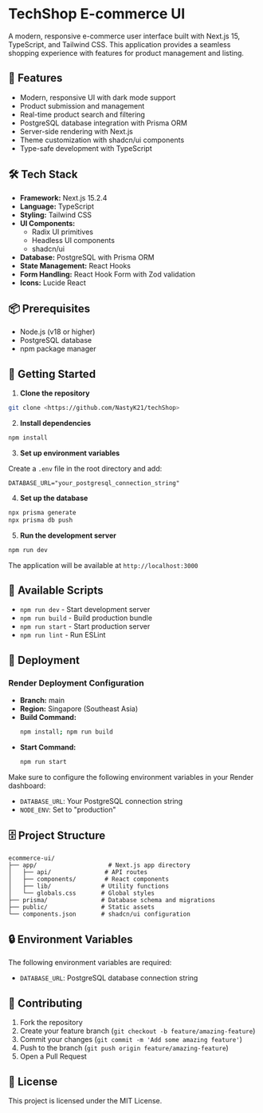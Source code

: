 # TechShop E-commerce UI

A modern, responsive e-commerce user interface built with Next.js 15, TypeScript, and Tailwind CSS. This application provides a seamless shopping experience with features for product management and listing.

## 🚀 Features

- Modern, responsive UI with dark mode support
- Product submission and management
- Real-time product search and filtering
- PostgreSQL database integration with Prisma ORM
- Server-side rendering with Next.js
- Theme customization with shadcn/ui components
- Type-safe development with TypeScript

## 🛠️ Tech Stack

- **Framework:** Next.js 15.2.4
- **Language:** TypeScript
- **Styling:** Tailwind CSS
- **UI Components:** 
  - Radix UI primitives
  - Headless UI components
  - shadcn/ui
- **Database:** PostgreSQL with Prisma ORM
- **State Management:** React Hooks
- **Form Handling:** React Hook Form with Zod validation
- **Icons:** Lucide React

## 📦 Prerequisites

- Node.js (v18 or higher)
- PostgreSQL database
- npm package manager

## 🚀 Getting Started

1. **Clone the repository**

```bash
git clone <https://github.com/NastyK21/techShop>

```

2. **Install dependencies**

```bash
npm install
```

3. **Set up environment variables**

Create a `.env` file in the root directory and add:

```env
DATABASE_URL="your_postgresql_connection_string"
```

4. **Set up the database**

```bash
npx prisma generate
npx prisma db push
```

5. **Run the development server**

```bash
npm run dev
```

The application will be available at `http://localhost:3000`

## 📝 Available Scripts

- `npm run dev` - Start development server
- `npm run build` - Build production bundle
- `npm run start` - Start production server
- `npm run lint` - Run ESLint

## 🚀 Deployment

### Render Deployment Configuration

- **Branch:** main
- **Region:** Singapore (Southeast Asia)
- **Build Command:**
  ```bash
  npm install; npm run build
  ```
- **Start Command:**
  ```bash
  npm run start
  ```

Make sure to configure the following environment variables in your Render dashboard:
- `DATABASE_URL`: Your PostgreSQL connection string
- `NODE_ENV`: Set to "production"

## 🗄️ Project Structure

```
ecommerce-ui/
├── app/                    # Next.js app directory
│   ├── api/               # API routes
│   ├── components/        # React components
│   ├── lib/              # Utility functions
│   └── globals.css       # Global styles
├── prisma/               # Database schema and migrations
├── public/               # Static assets
└── components.json       # shadcn/ui configuration
```

## 🔒 Environment Variables

The following environment variables are required:

- `DATABASE_URL`: PostgreSQL database connection string

## 🤝 Contributing

1. Fork the repository
2. Create your feature branch (`git checkout -b feature/amazing-feature`)
3. Commit your changes (`git commit -m 'Add some amazing feature'`)
4. Push to the branch (`git push origin feature/amazing-feature`)
5. Open a Pull Request

## 📄 License

This project is licensed under the MIT License. 
